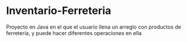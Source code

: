 # Inventario-Ferreteria
Proyecto en Java en el que el usuario llena un arreglo con productos de ferretería, y puede hacer diferentes operaciones en ella
